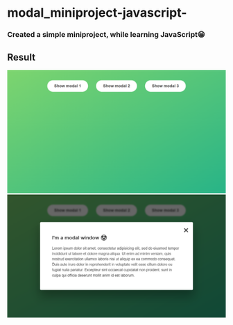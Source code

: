 # modal_miniproject-javascript-

### Created a simple miniproject, while learning JavaScript😁
## Result 
![](result/result1.png)
![](result/result2.png)
